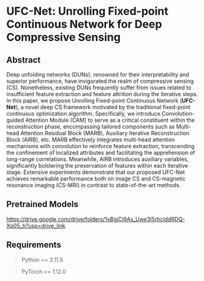 # UFC-Net: Unrolling Fixed-point Continuous Network for Deep Compressive Sensing
## Abstract
Deep unfolding networks (DUNs), renowned for their interpretability and superior performance, have invigorated the realm of compressive sensing (CS). Nonetheless, existing DUNs frequently suffer from issues related to insufficient feature extraction and feature attrition during the iterative steps. In this paper, we propose Unrolling Fixed-point Continuous Network (**UFC-Net**), a novel deep CS framework motivated by the traditional fixed-point continuous optimization algorithm. Specifically, we introduce Convolution-guided Attention Module (CAM) to serve as a critical constituent within the reconstruction phase, encompassing tailored components such as Multi-head Attention Residual Block (MARB), Auxiliary Iterative Reconstruction Block (AIRB), etc. MARB effectively integrates multi-head attention mechanisms with convolution to reinforce feature extraction, transcending the confinement of localized attributes and facilitating the apprehension of long-range correlations. Meanwhile, AIRB introduces auxiliary variables, significantly bolstering the preservation of features within each iterative stage. Extensive experiments demonstrate that our proposed UFC-Net achieves remarkable  performance both on image CS and CS-magnetic resonance imaging (CS-MRI) in contrast to state-of-the-art methods.

## Pretrained Models
https://drive.google.com/drive/folders/1vBgjCj9As_Uwe3I5rhclddRDQ-Xp05_h?usp=drive_link

## Requirements
> Python == 3.11.5

> PyTorch == 1.12.0
